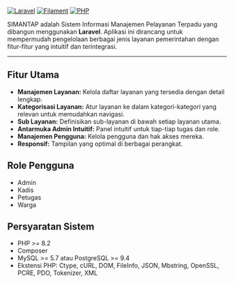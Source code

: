 [![Laravel](https://img.shields.io/badge/Laravel-^10.0-red?style=for-the-badge&logo=laravel)](https://laravel.com/)
[![Filament](https://img.shields.io/badge/Filament-^3.0-blue?style=for-the-badge&logo=filament)](https://filamentphp.com/)
[![PHP](https://img.shields.io/badge/PHP-^8.2-8892BF?style=for-the-badge&logo=php)](https://www.php.net/)

SIMANTAP adalah Sistem Informasi Manajemen Pelayanan Terpadu yang dibangun menggunakan **Laravel**. Aplikasi ini dirancang untuk mempermudah pengelolaan berbagai jenis layanan pemerintahan dengan fitur-fitur yang intuitif dan terintegrasi.

---

## Fitur Utama

* **Manajemen Layanan:** Kelola daftar layanan yang tersedia dengan detail lengkap.
* **Kategorisasi Layanan:** Atur layanan ke dalam kategori-kategori yang relevan untuk memudahkan navigasi.
* **Sub Layanan:** Definisikan sub-layanan di bawah setiap layanan utama.
* **Antarmuka Admin Intuitif:** Panel intuitif untuk tiap-tiap tugas dan role.
* **Manajemen Pengguna:** Kelola pengguna dan hak akses mereka.
* **Responsif:** Tampilan yang optimal di berbagai perangkat.

## Role Pengguna

* Admin
* Kadis
* Petugas
* Warga

## Persyaratan Sistem

* PHP >= 8.2
* Composer
* MySQL >= 5.7 atau PostgreSQL >= 9.4
* Ekstensi PHP: Ctype, cURL, DOM, FileInfo, JSON, Mbstring, OpenSSL, PCRE, PDO, Tokenizer, XML
